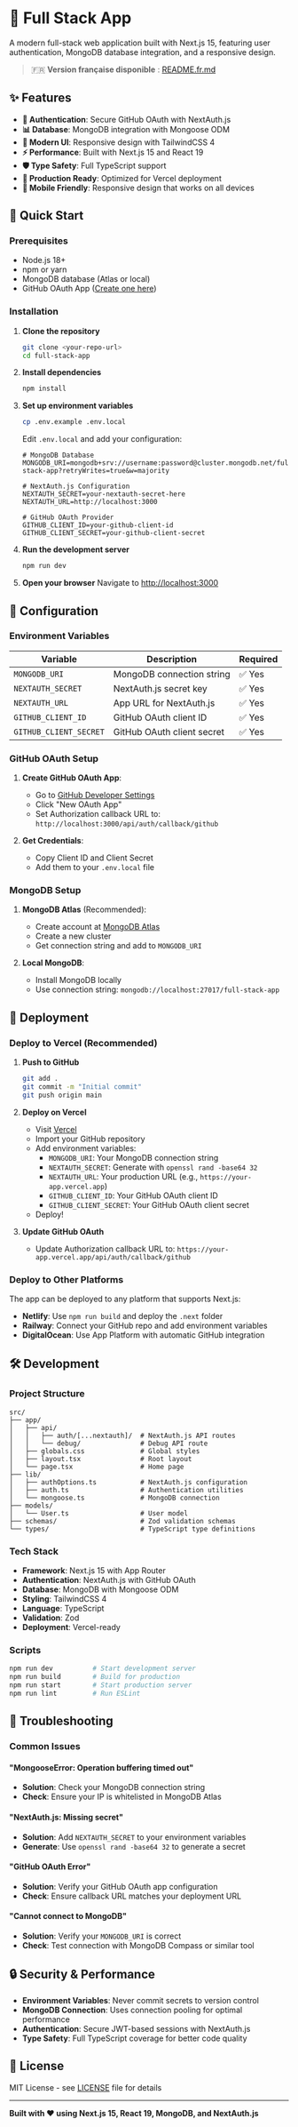 # 🚀 Full Stack App

A modern full-stack web application built with Next.js 15, featuring user authentication, MongoDB database integration, and a responsive design.

> 🇫🇷 **Version française disponible** : [README.fr.md](README.fr.md)

## ✨ Features

- **🔐 Authentication**: Secure GitHub OAuth with NextAuth.js
- **📊 Database**: MongoDB integration with Mongoose ODM
- **🎨 Modern UI**: Responsive design with TailwindCSS 4
- **⚡ Performance**: Built with Next.js 15 and React 19
- **🛡️ Type Safety**: Full TypeScript support
- **🔧 Production Ready**: Optimized for Vercel deployment
- **📱 Mobile Friendly**: Responsive design that works on all devices

## 🚀 Quick Start

### Prerequisites

- Node.js 18+
- npm or yarn
- MongoDB database (Atlas or local)
- GitHub OAuth App ([Create one here](https://github.com/settings/applications/new))

### Installation

1. **Clone the repository**
   ```bash
   git clone <your-repo-url>
   cd full-stack-app
   ```

2. **Install dependencies**
   ```bash
   npm install
   ```

3. **Set up environment variables**
   ```bash
   cp .env.example .env.local
   ```

   Edit `.env.local` and add your configuration:
   ```env
   # MongoDB Database
   MONGODB_URI=mongodb+srv://username:password@cluster.mongodb.net/full-stack-app?retryWrites=true&w=majority

   # NextAuth.js Configuration
   NEXTAUTH_SECRET=your-nextauth-secret-here
   NEXTAUTH_URL=http://localhost:3000

   # GitHub OAuth Provider
   GITHUB_CLIENT_ID=your-github-client-id
   GITHUB_CLIENT_SECRET=your-github-client-secret
   ```

4. **Run the development server**
   ```bash
   npm run dev
   ```

5. **Open your browser**
   Navigate to [http://localhost:3000](http://localhost:3000)

## 🔧 Configuration

### Environment Variables

| Variable | Description | Required |
|----------|-------------|----------|
| `MONGODB_URI` | MongoDB connection string | ✅ Yes |
| `NEXTAUTH_SECRET` | NextAuth.js secret key | ✅ Yes |
| `NEXTAUTH_URL` | App URL for NextAuth.js | ✅ Yes |
| `GITHUB_CLIENT_ID` | GitHub OAuth client ID | ✅ Yes |
| `GITHUB_CLIENT_SECRET` | GitHub OAuth client secret | ✅ Yes |

### GitHub OAuth Setup

1. **Create GitHub OAuth App**:
   - Go to [GitHub Developer Settings](https://github.com/settings/developers)
   - Click "New OAuth App"
   - Set Authorization callback URL to: `http://localhost:3000/api/auth/callback/github`

2. **Get Credentials**:
   - Copy Client ID and Client Secret
   - Add them to your `.env.local` file

### MongoDB Setup

1. **MongoDB Atlas** (Recommended):
   - Create account at [MongoDB Atlas](https://www.mongodb.com/atlas)
   - Create a new cluster
   - Get connection string and add to `MONGODB_URI`

2. **Local MongoDB**:
   - Install MongoDB locally
   - Use connection string: `mongodb://localhost:27017/full-stack-app`

## 🚀 Deployment

### Deploy to Vercel (Recommended)

1. **Push to GitHub**
   ```bash
   git add .
   git commit -m "Initial commit"
   git push origin main
   ```

2. **Deploy on Vercel**
   - Visit [Vercel](https://vercel.com)
   - Import your GitHub repository
   - Add environment variables:
     - `MONGODB_URI`: Your MongoDB connection string
     - `NEXTAUTH_SECRET`: Generate with `openssl rand -base64 32`
     - `NEXTAUTH_URL`: Your production URL (e.g., `https://your-app.vercel.app`)
     - `GITHUB_CLIENT_ID`: Your GitHub OAuth client ID
     - `GITHUB_CLIENT_SECRET`: Your GitHub OAuth client secret
   - Deploy!

3. **Update GitHub OAuth**
   - Update Authorization callback URL to: `https://your-app.vercel.app/api/auth/callback/github`

### Deploy to Other Platforms

The app can be deployed to any platform that supports Next.js:

- **Netlify**: Use `npm run build` and deploy the `.next` folder
- **Railway**: Connect your GitHub repo and add environment variables
- **DigitalOcean**: Use App Platform with automatic GitHub integration

## 🛠️ Development

### Project Structure

```
src/
├── app/
│   ├── api/
│   │   ├── auth/[...nextauth]/  # NextAuth.js API routes
│   │   └── debug/               # Debug API route
│   ├── globals.css              # Global styles
│   ├── layout.tsx               # Root layout
│   └── page.tsx                 # Home page
├── lib/
│   ├── authOptions.ts           # NextAuth.js configuration
│   ├── auth.ts                  # Authentication utilities
│   └── mongoose.ts              # MongoDB connection
├── models/
│   └── User.ts                  # User model
├── schemas/                     # Zod validation schemas
└── types/                       # TypeScript type definitions
```

### Tech Stack

- **Framework**: Next.js 15 with App Router
- **Authentication**: NextAuth.js with GitHub OAuth
- **Database**: MongoDB with Mongoose ODM
- **Styling**: TailwindCSS 4
- **Language**: TypeScript
- **Validation**: Zod
- **Deployment**: Vercel-ready

### Scripts

```bash
npm run dev          # Start development server
npm run build        # Build for production
npm run start        # Start production server
npm run lint         # Run ESLint
```

## 🐛 Troubleshooting

### Common Issues

#### "MongooseError: Operation buffering timed out"
- **Solution**: Check your MongoDB connection string
- **Check**: Ensure your IP is whitelisted in MongoDB Atlas

#### "NextAuth.js: Missing secret"
- **Solution**: Add `NEXTAUTH_SECRET` to your environment variables
- **Generate**: Use `openssl rand -base64 32` to generate a secret

#### "GitHub OAuth Error"
- **Solution**: Verify your GitHub OAuth app configuration
- **Check**: Ensure callback URL matches your deployment URL

#### "Cannot connect to MongoDB"
- **Solution**: Verify your `MONGODB_URI` is correct
- **Check**: Test connection with MongoDB Compass or similar tool

## 🔒 Security & Performance

- **Environment Variables**: Never commit secrets to version control
- **MongoDB Connection**: Uses connection pooling for optimal performance
- **Authentication**: Secure JWT-based sessions with NextAuth.js
- **Type Safety**: Full TypeScript coverage for better code quality

## 📄 License

MIT License - see [LICENSE](LICENSE) file for details

---

**Built with ❤️ using Next.js 15, React 19, MongoDB, and NextAuth.js**
